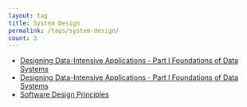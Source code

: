 ```yaml
---
layout: tag
title: System Design
permalink: /tags/system-design/
count: 3
---
```


- [Designing Data-Intensive Applications - Part I Foundations of Data Systems](https://leungll.site/2024/12/23/DDIA-Part-1/)
- [Designing Data-Intensive Applications - Part I Foundations of Data Systems](https://leungll.site/2024/12/23/DDIA-Part-1/)
- [Software Design Principles](https://jaykay12.github.io/tech/design-principles/)
